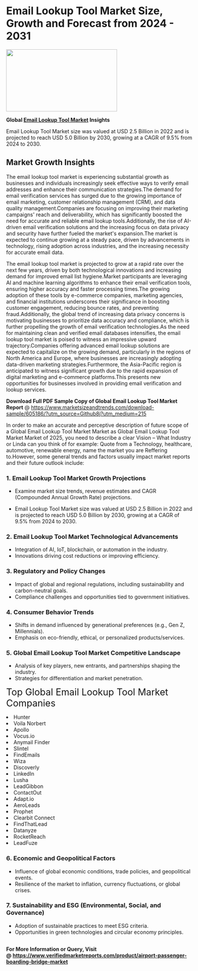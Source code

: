 <H1>Email Lookup Tool Market Size, Growth and Forecast from 2024 - 2031</H1><img class="aligncenter size-medium wp-image-584254" src="https://thirdeyenews.in/wp-content/uploads/2024/09/Global-Market-Research-300x168.jpeg" alt="" width="300" height="168" /><p><strong>Global&nbsp;<a href="https://www.marketsizeandtrends.com/download-sample/605186/?utm_source=Github8j?utm_medium=215">Email Lookup Tool Market</a> Insights</strong></p><p>Email Lookup Tool Market size was valued at USD 2.5 Billion in 2022 and is projected to reach USD 5.0 Billion by 2030, growing at a CAGR of 9.5% from 2024 to 2030.</p><p><h2>Market Growth Insights</h2> <p>The email lookup tool market is experiencing substantial growth as businesses and individuals increasingly seek effective ways to verify email addresses and enhance their communication strategies.The demand for email verification services has surged due to the growing importance of email marketing, customer relationship management (CRM), and data quality management.Companies are focusing on improving their marketing campaigns' reach and deliverability, which has significantly boosted the need for accurate and reliable email lookup tools.Additionally, the rise of AI-driven email verification solutions and the increasing focus on data privacy and security have further fueled the market's expansion.The market is expected to continue growing at a steady pace, driven by advancements in technology, rising adoption across industries, and the increasing necessity for accurate email data.</p> <p>The email lookup tool market is projected to grow at a rapid rate over the next few years, driven by both technological innovations and increasing demand for improved email list hygiene.Market participants are leveraging AI and machine learning algorithms to enhance their email verification tools, ensuring higher accuracy and faster processing times.The growing adoption of these tools by e-commerce companies, marketing agencies, and financial institutions underscores their significance in boosting customer engagement, reducing bounce rates, and preventing fraud.Additionally, the global trend of increasing data privacy concerns is motivating businesses to prioritize data accuracy and compliance, which is further propelling the growth of email verification technologies.As the need for maintaining clean and verified email databases intensifies, the email lookup tool market is poised to witness an impressive upward trajectory.Companies offering advanced email lookup solutions are expected to capitalize on the growing demand, particularly in the regions of North America and Europe, where businesses are increasingly adopting data-driven marketing strategies.Furthermore, the Asia-Pacific region is anticipated to witness significant growth due to the rapid expansion of digital marketing and e-commerce platforms.This presents new opportunities for businesses involved in providing email verification and lookup services.</p> <p><span class=""><strong>Download Full PDF Sample Copy of Global Email Lookup Tool Market Report</strong> @ <a href="https://www.marketsizeandtrends.com/download-sample/605186/?utm_source=Github8j?utm_medium=215" target="_blank">https://www.marketsizeandtrends.com/download-sample/605186/?utm_source=Github8j?utm_medium=215</a></span></p><p>In order to make an accurate and perceptive description of future scope of a Global&nbsp;Email Lookup Tool Market Market as Global&nbsp;Email Lookup Tool Market Market of 2025, you need to describe a clear Vision &ndash; What Industry or Linda can you think of for example: Quote from a Technology, healthcare, automotive, renewable energy, name the market you are Reffering to.However, some general trends and factors usually impact market reports and their future outlook include:</p><h3>1.&nbsp;<strong>Email Lookup Tool Market Growth Projections</strong></h3><ul><li>Examine market size trends, revenue estimates and CAGR (Compounded Annual Growth Rate) projections.</li><li><p>Email Lookup Tool Market size was valued at USD 2.5 Billion in 2022 and is projected to reach USD 5.0 Billion by 2030, growing at a CAGR of 9.5% from 2024 to 2030.</p></li></ul><h3>2.&nbsp;<strong>Email Lookup Tool Market Technological Advancements</strong></h3><ul><li>Integration of AI, IoT, blockchain, or automation in the industry.</li><li>Innovations driving cost reductions or improving efficiency.</li></ul><h3>3.&nbsp;<strong>Regulatory and Policy Changes</strong></h3><ul><li>Impact of global and regional regulations, including sustainability and carbon-neutral goals.</li><li>Compliance challenges and opportunities tied to government initiatives.</li></ul><h3>4.&nbsp;<strong>Consumer Behavior Trends</strong></h3><ul><li>Shifts in demand influenced by generational preferences (e.g., Gen Z, Millennials).</li><li>Emphasis on eco-friendly, ethical, or personalized products/services.</li></ul><h3>5.&nbsp;<strong>Global Email Lookup Tool Market Competitive Landscape</strong></h3><ul><li>Analysis of key players, new entrants, and partnerships shaping the industry.</li><li>Strategies for differentiation and market penetration.</li></ul><p data-pm-slice="1 1 []"><span style="color: inherit; font-family: inherit; font-size: 25px;">Top Global Email Lookup Tool Market Companies</span></p><div class="" data-test-id=""><p><li>Hunter</li><li> Voila Norbert</li><li> Apollo</li><li> Vocus.io</li><li> Anymail Finder</li><li> Slintel</li><li> FindEmails</li><li> Wiza</li><li> Discoverly</li><li> LinkedIn</li><li> Lusha</li><li> LeadGibbon</li><li> ContactOut</li><li> Adapt.io</li><li> AeroLeads</li><li> Prophet</li><li> Clearbit Connect</li><li> FindThatLead</li><li> Datanyze</li><li> RocketReach</li><li> LeadFuze</li></p></div><h3>6.&nbsp;<strong>Economic and Geopolitical Factors</strong></h3><ul><li>Influence of global economic conditions, trade policies, and geopolitical events.</li><li>Resilience of the market to inflation, currency fluctuations, or global crises.</li></ul><h3>7.&nbsp;<strong>Sustainability and ESG (Environmental, Social, and Governance)</strong></h3><ul><li>Adoption of sustainable practices to meet ESG criteria.</li><li>Opportunities in green technologies and circular economy principles.</li></ul><h2><strong style="font-size: 14px;">For More Information or Query, Visit @&nbsp;</strong><a style="background-color: #ffffff; font-size: 14px;" href="https://www.marketsizeandtrends.com/report/email-lookup-tool-market/" target="_blank">https://www.verifiedmarketreports.com/product/airport-passenger-boarding-bridge-market</a></h2>